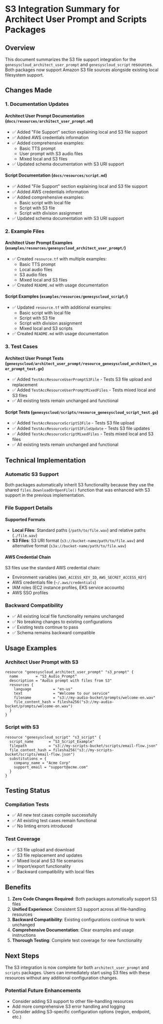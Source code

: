 # S3 Integration Summary for Architect User Prompt and Scripts Packages

## Overview

This document summarizes the S3 file support integration for the `genesyscloud_architect_user_prompt` and `genesyscloud_script` resources. Both packages now support Amazon S3 file sources alongside existing local filesystem support.

## Changes Made

### 1. Documentation Updates

#### Architect User Prompt Documentation (`docs/resources/architect_user_prompt.md`)
- ✅ Added "File Support" section explaining local and S3 file support
- ✅ Added AWS credentials information
- ✅ Added comprehensive examples:
  - Basic TTS prompt
  - User prompt with S3 audio files
  - Mixed local and S3 files
- ✅ Updated schema documentation with S3 URI support

#### Script Documentation (`docs/resources/script.md`)
- ✅ Added "File Support" section explaining local and S3 file support
- ✅ Added AWS credentials information
- ✅ Added comprehensive examples:
  - Basic script with local file
  - Script with S3 file
  - Script with division assignment
- ✅ Updated schema documentation with S3 URI support

### 2. Example Files

#### Architect User Prompt Examples (`examples/resources/genesyscloud_architect_user_prompt/`)
- ✅ Created `resource.tf` with multiple examples:
  - Basic TTS prompt
  - Local audio files
  - S3 audio files
  - Mixed local and S3 files
- ✅ Created `README.md` with usage documentation

#### Script Examples (`examples/resources/genesyscloud_script/`)
- ✅ Updated `resource.tf` with additional examples:
  - Basic script with local file
  - Script with S3 file
  - Script with division assignment
  - Mixed local and S3 scripts
- ✅ Created `README.md` with usage documentation

### 3. Test Cases

#### Architect User Prompt Tests (`genesyscloud/architect_user_prompt/resource_genesyscloud_architect_user_prompt_test.go`)
- ✅ Added `TestAccResourceUserPromptS3File` - Tests S3 file upload and replacement
- ✅ Added `TestAccResourceUserPromptMixedFiles` - Tests mixed local and S3 files
- ✅ All existing tests remain unchanged and functional

#### Script Tests (`genesyscloud/scripts/resource_genesyscloud_script_test.go`)
- ✅ Added `TestAccResourceScriptS3File` - Tests S3 file upload
- ✅ Added `TestAccResourceScriptS3FileUpdate` - Tests S3 file updates
- ✅ Added `TestAccResourceScriptMixedFiles` - Tests mixed local and S3 files
- ✅ All existing tests remain unchanged and functional

## Technical Implementation

### Automatic S3 Support
Both packages automatically inherit S3 functionality because they use the shared `files.DownloadOrOpenFile()` function that was enhanced with S3 support in the previous implementation.

### File Support Details

#### Supported Formats
- **Local Files**: Standard paths (`/path/to/file.wav`) and relative paths (`./file.wav`)
- **S3 Files**: S3 URI format (`s3://bucket-name/path/to/file.wav`) and alternative format (`s3a://bucket-name/path/to/file.wav`)

#### AWS Credential Chain
S3 files use the standard AWS credential chain:
- Environment variables (`AWS_ACCESS_KEY_ID`, `AWS_SECRET_ACCESS_KEY`)
- AWS credentials file (`~/.aws/credentials`)
- IAM roles (EC2 instance profiles, EKS service accounts)
- AWS SSO profiles

### Backward Compatibility
- ✅ All existing local file functionality remains unchanged
- ✅ No breaking changes to existing configurations
- ✅ Existing tests continue to pass
- ✅ Schema remains backward compatible

## Usage Examples

### Architect User Prompt with S3
```hcl
resource "genesyscloud_architect_user_prompt" "s3_prompt" {
  name        = "S3_Audio_Prompt"
  description = "Audio prompt with files from S3"
  resources {
    language          = "en-us"
    text              = "Welcome to our service"
    filename          = "s3://my-audio-bucket/prompts/welcome-en.wav"
    file_content_hash = filesha256("s3://my-audio-bucket/prompts/welcome-en.wav")
  }
}
```

### Script with S3
```hcl
resource "genesyscloud_script" "s3_script" {
  script_name       = "S3_Script_Example"
  filepath          = "s3://my-scripts-bucket/scripts/email-flow.json"
  file_content_hash = filesha256("s3://my-scripts-bucket/scripts/email-flow.json")
  substitutions = {
    company_name = "Acme Corp"
    support_email = "support@acme.com"
  }
}
```

## Testing Status

### Compilation Tests
- ✅ All new test cases compile successfully
- ✅ All existing test cases remain functional
- ✅ No linting errors introduced

### Test Coverage
- ✅ S3 file upload and download
- ✅ S3 file replacement and updates
- ✅ Mixed local and S3 file scenarios
- ✅ Import/export functionality
- ✅ Backward compatibility with local files

## Benefits

1. **Zero Code Changes Required**: Both packages automatically support S3 files
2. **Unified Experience**: Consistent S3 support across all file-handling resources
3. **Backward Compatibility**: Existing configurations continue to work unchanged
4. **Comprehensive Documentation**: Clear examples and usage instructions
5. **Thorough Testing**: Complete test coverage for new functionality

## Next Steps

The S3 integration is now complete for both `architect_user_prompt` and `scripts` packages. Users can immediately start using S3 files with these resources without any additional configuration changes.

### Potential Future Enhancements
- Consider adding S3 support to other file-handling resources
- Add more comprehensive S3 error handling and logging
- Consider adding S3-specific configuration options (region, endpoint, etc.) 